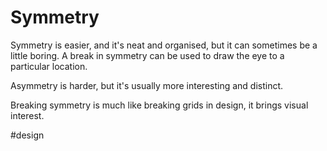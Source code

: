 # Symmetry

Symmetry is easier, and it's neat and organised, but it can sometimes be a little boring. A break in symmetry can be used to draw the eye to a particular location.

Asymmetry is harder, but it's usually more interesting and distinct.

Breaking symmetry is much like breaking grids in design, it brings visual interest.

#design